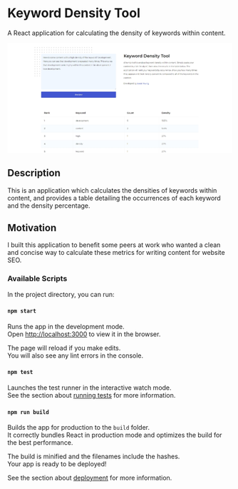 # Keyword Density Tool

A React application for calculating the density of keywords within content.

![Keyword Density Tool](documentation/keyword-density-tool.jpg)

## Description

This is an application which calculates the densities of keywords within content, and provides a table detailing the occurrences of each keyword and the density percentage.

## Motivation

I built this application to benefit some peers at work who wanted a clean and concise way to calculate these metrics for writing content for website SEO.

### Available Scripts

In the project directory, you can run:

#### `npm start`

Runs the app in the development mode.\
Open [http://localhost:3000](http://localhost:3000) to view it in the browser.

The page will reload if you make edits.\
You will also see any lint errors in the console.

#### `npm test`

Launches the test runner in the interactive watch mode.\
See the section about [running tests](https://facebook.github.io/create-react-app/docs/running-tests) for more information.

#### `npm run build`

Builds the app for production to the `build` folder.\
It correctly bundles React in production mode and optimizes the build for the best performance.

The build is minified and the filenames include the hashes.\
Your app is ready to be deployed!

See the section about [deployment](https://facebook.github.io/create-react-app/docs/deployment) for more information.
